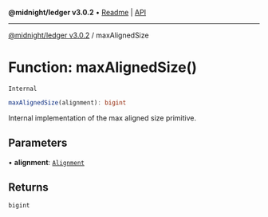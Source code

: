 **@midnight/ledger v3.0.2** • [Readme](../README.md) \| [API](../globals.md)

***

[@midnight/ledger v3.0.2](../README.md) / maxAlignedSize

# Function: maxAlignedSize()

`Internal`

```ts
maxAlignedSize(alignment): bigint
```

Internal implementation of the max aligned size primitive.

## Parameters

• **alignment**: [`Alignment`](../type-aliases/Alignment.md)

## Returns

`bigint`
